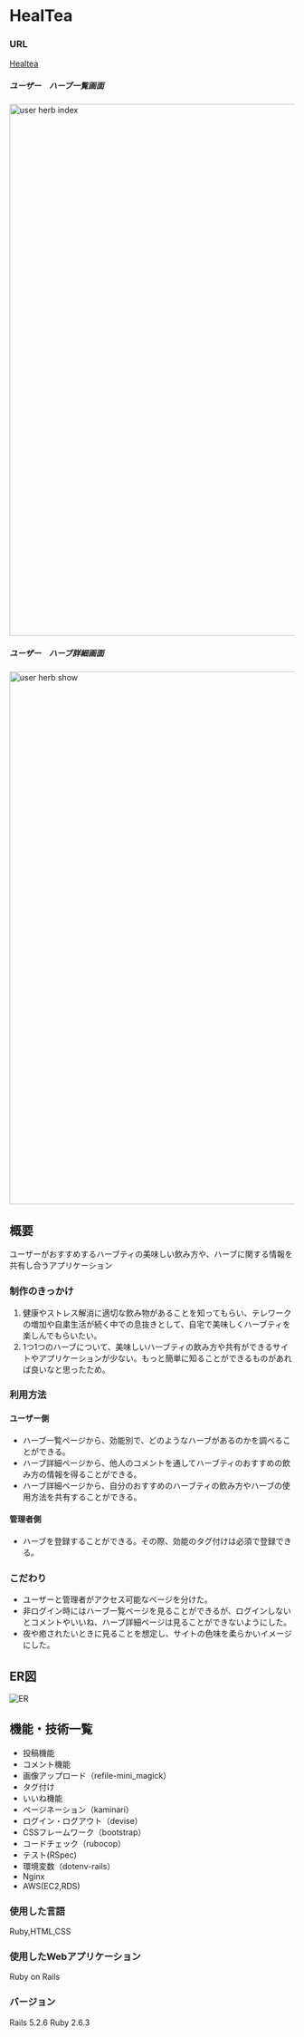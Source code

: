 # HealTea

### URL
[Healtea](http://13.115.216.22)

##### ユーザー　ハーブ一覧画面
<img width="939" alt="user herb index" src="https://user-images.githubusercontent.com/86064337/137626850-d87d1bc4-fc4d-4ebf-a240-e9c3410b92bf.png">

##### ユーザー　ハーブ詳細画面
<img width="941" alt="user herb show" src="https://user-images.githubusercontent.com/86064337/137627068-1d4507c3-b5ac-485f-a7bd-8c59bb704676.png">

## 概要
ユーザーがおすすめするハーブティの美味しい飲み方や、ハーブに関する情報を共有し合うアプリケーション

### 制作のきっかけ
1. 健康やストレス解消に適切な飲み物があることを知ってもらい、テレワークの増加や自粛生活が続く中での息抜きとして、自宅で美味しくハーブティを楽しんでもらいたい。
2. 1つ1つのハーブについて、美味しいハーブティの飲み方や共有ができるサイトやアプリケーションが少ない。もっと簡単に知ることができるものがあれば良いなと思ったため。

### 利用方法
#### ユーザー側
* ハーブ一覧ページから、効能別で、どのようなハーブがあるのかを調べることができる。
* ハーブ詳細ページから、他人のコメントを通してハーブティのおすすめの飲み方の情報を得ることができる。
* ハーブ詳細ページから、自分のおすすめのハーブティの飲み方やハーブの使用方法を共有することができる。
#### 管理者側
* ハーブを登録することができる。その際、効能のタグ付けは必須で登録できる。

### こだわり
* ユーザーと管理者がアクセス可能なページを分けた。
* 非ログイン時にはハーブ一覧ページを見ることができるが、ログインしないとコメントやいいね、ハーブ詳細ページは見ることができないようにした。
* 夜や癒されたいときに見ることを想定し、サイトの色味を柔らかいイメージにした。

## ER図
![ER](https://user-images.githubusercontent.com/86064337/137625772-437a7e9a-f9d4-45ef-865f-456586dbc521.png)

## 機能・技術一覧
* 投稿機能
* コメント機能
* 画像アップロード（refile-mini_magick）
* タグ付け
* いいね機能
* ページネーション（kaminari）
* ログイン・ログアウト（devise）
* CSSフレームワーク（bootstrap）
* コードチェック（rubocop）
* テスト(RSpec)
* 環境変数（dotenv-rails）
* Nginx
* AWS(EC2,RDS)

### 使用した言語
Ruby,HTML,CSS

### 使用したWebアプリケーション
Ruby on Rails

### バージョン
Rails 5.2.6
Ruby 2.6.3
